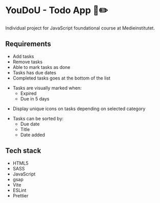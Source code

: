 # YouDoU - Todo App 📘✏️

Individual project for JavaScript foundational course at Medieinstitutet.

## Requirements

- Add tasks
- Remove tasks
- Able to mark tasks as done
- Tasks has due dates
- Completed tasks goes at the bottom of the list
* Tasks are visually marked when: 
  - Expired
  - Due in 5 days
- Display unique icons on tasks depending on selected category  
* Tasks can be sorted by:
  - Due date
  - Title
  - Date added

## Tech stack

- HTML5
- SASS
- JavaScript
- gsap
- Vite
- ESLint
- Prettier
